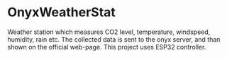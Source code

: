 # OnyxWeatherStat
Weather station which measures CO2 level, temperature, windspeed, humidity, rain etc. The collected data is sent to the onyx server, and than shown on the official web-page. This project uses ESP32 controller.  
